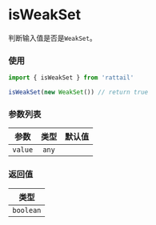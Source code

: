 # isWeakSet

判断输入值是否是`WeakSet`。

### 使用

```ts
import { isWeakSet } from 'rattail'

isWeakSet(new WeakSet()) // return true
```

### 参数列表

| 参数    | 类型  | 默认值 |
| ------- | :---: | -----: |
| `value` | `any` |        |

### 返回值

|   类型    |
| :-------: |
| `boolean` |
